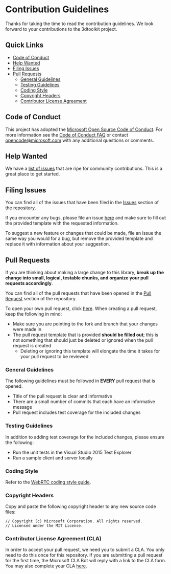 # Contribution Guidelines

Thanks for taking the time to read the contribution guidelines. We look forward to your contributions to the 3dtoolkit project.

## Quick Links

- [Code of Conduct](#code-of-conduct)
- [Help Wanted](#help-wanted)
- [Filing Issues](#filing-issues)
- [Pull Requests](#pull-requests)
    - [General Guidelines](#general-guidelines)
    - [Testing Guidelines](#testing-guidelines)
    - [Coding Style](#coding-style)
    - [Copyright Headers](#copyright-headers)
    - [Contributor License Agreement](#contributor-license-agreement-cla)

## Code of Conduct

This project has adopted the [Microsoft Open Source Code of Conduct](https://opensource.microsoft.com/codeofconduct/). For more information see the [Code of Conduct FAQ](https://opensource.microsoft.com/codeofconduct/faq/) or contact [opencode@microsoft.com](mailto:opencode@microsoft.com) with any additional questions or comments.

## Help Wanted

We have a [list of issues](https://github.com/CatalystCode/3dtoolkit/labels/help%20wanted) that are ripe for community contributions. This is a great place to get started.

## Filing Issues

You can find all of the issues that have been filed in the [Issues](https://github.com/CatalystCode/3dtoolkit/issues) section of the repository.

If you encounter any bugs, please file an issue [here](https://github.com/CatalystCode/3dtoolkit/issues/new) and make sure to fill out the provided template with the requested information.

To suggest a new feature or changes that could be made, file an issue the same way you would for a bug, but remove the provided template and replace it with information about your suggestion.

## Pull Requests

If you are thinking about making a large change to this library, **break up the change into small, logical, testable chunks, and organize your pull requests accordingly**.

You can find all of the pull requests that have been opened in the [Pull Request](https://github.com/CatalystCode/3dtoolkit/pulls) section of the repository.

To open your own pull request, click [here](https://github.comCatalystCode/3dtoolkit/compare). When creating a pull request, keep the following in mind:
- Make sure you are pointing to the fork and branch that your changes were made in
- The pull request template that is provided **should be filled out**; this is not something that should just be deleted or ignored when the pull request is created
    - Deleting or ignoring this template will elongate the time it takes for your pull request to be reviewed

### General Guidelines

The following guidelines must be followed in **EVERY** pull request that is opened.

- Title of the pull request is clear and informative
- There are a small number of commits that each have an informative message
- Pull request includes test coverage for the included changes

### Testing Guidelines

In addition to adding test coverage for the included changes, please ensure the following:

- Run the unit tests in the Visual Studio 2015 Test Explorer
- Run a sample client and server locally

### Coding Style

Refer to the [WebRTC coding style guide](https://webrtc.googlesource.com/src/+/HEAD/style-guide.md).

### Copyright Headers

Copy and paste the following copyright header to any new source code files:
```
// Copyright (c) Microsoft Corporation. All rights reserved.
// Licensed under the MIT License.
```

### Contributor License Agreement (CLA)

In order to accept your pull request, we need you to submit a CLA. You only need to do this once for this repository. If you are submitting a pull request for the first time, the Microsoft CLA Bot will reply with a link to the CLA form. You may also complete your CLA [here](https://cla.opensource.microsoft.com/CatalystCode/3dtoolkit).
